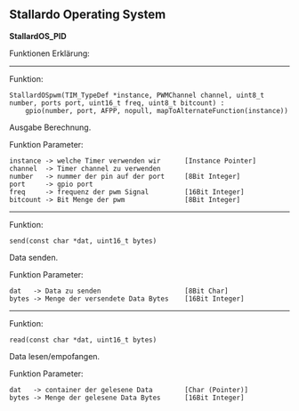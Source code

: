 ## **Stallardo Operating System**
**StallardOS_PID**



Funktionen Erklärung:


___________________________________________________________________________________


Funktion:
```
StallardOSpwm(TIM_TypeDef *instance, PWMChannel channel, uint8_t number, ports port, uint16_t freq, uint8_t bitcount) : 
    gpio(number, port, AFPP, nopull, mapToAlternateFunction(instance))
```

Ausgabe Berechnung.


Funktion Parameter:

```
instance -> welche Timer verwenden wir      [Instance Pointer]
channel  -> Timer channel zu verwenden
number   -> nummer der pin auf der port     [8Bit Integer]
port     -> gpio port
freq     -> frequenz der pwm Signal         [16Bit Integer]
bitcount -> Bit Menge der pwm               [8Bit Integer]
```


___________________________________________________________________________________


Funktion:
```
send(const char *dat, uint16_t bytes)
```

Data senden.


Funktion Parameter:
```
dat   -> Data zu senden                     [8Bit Char]
bytes -> Menge der versendete Data Bytes    [16Bit Integer]
```


___________________________________________________________________________________


Funktion:
```
read(const char *dat, uint16_t bytes)
```

Data lesen/empofangen.


Funktion Parameter:
```
dat   -> container der gelesene Data        [Char (Pointer)]
bytes -> Menge der gelesene Data Bytes      [16Bit Integer]
```